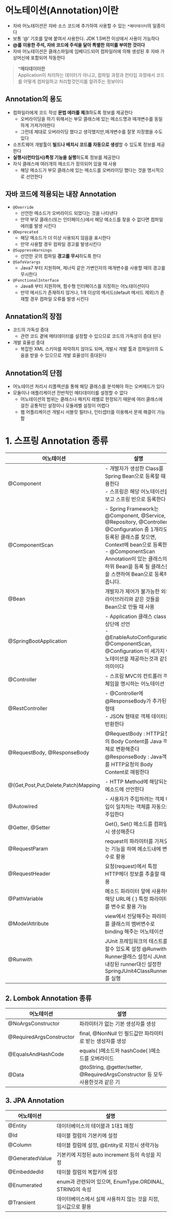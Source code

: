 # 어노테이션(Annotation)이란

- 자바 어노테이션은 자바 소스 코드에 추가하여 사용할 수 있는 `*메타데이터`의 일종이다
- 보통 ‘@’ 기호를 앞에 붙여서 사용한다. JDK 1.5버전 이상에서 사용이 가능하다
- **@를 이용한 주석, 자바 코드에 주석을 달아 특별한 의미를 부여한 것이다**
- 자바 어노테이션은 클래스파일에 임베디드되어 컴파일러에 의해 생성된 후 자바 가상머신에 포함되어 작동한다

>***메타데이터란**<br>
Application이 처리하는 데이터가 아니고, 컴파일 과정과 런타임 과정에서 코드를 어떻게 컴파일하고 처리할것인지를 알려주는 정보이다

## Annotation의 용도
- 컴파일러에게 코드 작성 **문법 에러를 체크**하도록 정보를 제공한다
    - 오버라이딩을 하기 위해서는 부모 클래스에 있는 메소드명과 매개변수를 동일하게 가져가야한다
    - 그런데 제대로 오버라이딩 했다고 생각했지만,매개변수를 잘못 지정했을 수도 있다
- 소프트웨어 개발툴이 **빌드나 배치시 코드를 자동으로 생성**할 수 있도록 정보를 제공한다
- **실행시(런타임시)특정 기능을 실행**하도록 정보를 제공한다
- 자식 클래스에 여러개의 메소드가 정의되어 있을 때 사용
    - 해당 메소드가 부모 클래스에 있는 메소드를 오버라이딩 했다는 것을 명시적으로 선언한다

## 자바 코드에 적용되는 내장 Annotation

- `@Override`
    - 선언한 메소드가 오버라이드 되었다는 것을 나타낸다
    - 만약 부모 클래스(또는 인터페이스)에서 해당 메소드를 찾을 수 없다면 컴파일 에러를 발생 시킨다
- `@Deprecated`
    - 해당 메소드가 더 이상 사용되지 않음을 표시한다
    - 만약 사용할 경우 컴파일 경고를 발생시킨다
- `@SuppressWarnings`
    - 선언한 곳의 컴파일 **경고를 무시**하도록 한다
- `@SafeVarargs`
    - Java7 부터 지원하며, 제너릭 같은 가변인자의 매개변수를 사용할 때의 경고를 무시한다
- `@FunctionalInterface`
    - Java8 부터 지원하며, 함수형 인터페이스를 지정하는 어노테이션이다
    - 만약 메서드가 존재하지 않거나, 1개 이상의 메서드(default 메서드 제외)가 존재할 경우 컴파일 오류를 발생 시킨다

## Annatation의 장점

- 코드의 가독성 증대
    - 관련 코드 곁에 메타데이터를 설정할 수 있으므로 코드의 가독성이 증대 된다
- 개발 효율성 증대
    - 복잡한 XML 스키마를 파악하지 않아도 되며, 개발시 개발 툴과 컴파일러의 도움을 받을 수 있으므로 개발 효율성이 증대된다

## Annotation의 단점

- 어노테이션 처리시 리플렉션을 통해 해당 클래스를 분석해야 하는 오버헤드가 있다
- 모듈이나 애플리케이션 전반적인 메타데이터를 설정할 수 없다
    - 어노테이션의 범위는 클래스나 패키지 레벨로 한정되기 때문에 여러 클래스에 걸친 공통적인 설정이나 모듈레벨 설정이 어렵다
    - 웹 어플리케이션 개발시 서블릿 필터나, 인터셉터를 이용해서 문제 해결이 가능함

# 1. 스프링 Annotation 종류
| 어노테이션 | 설명 |
| --- | --- |
| @Component | - 개발자가 생성한 Class를 Spring Bean으로 등록할 때 사용한다<br>- 스프링은 해당 어노테이션을 보고 스프링 빈으로 등록한다 |
| @ComponentScan | - Spring Framework는 @Component, @Service, @Repository, @Controller, @Configuration 중 1개라도 등록된 클래스를 찾으면, Context에 bean으로 등록한다<br>- @ComponentScan Annotation이 있는 클래스의 하위 Bean을 등록 될 클래스들을 스캔하여 Bean으로 등록해줍니다. |
| @Bean | 개발자가 제어가 불가능한 외부 라이브러리와 같은 것들을 Bean으로 만들 때 사용 |
| @SpringBootApplication | - Application 클래스 class 상단에 선언<br>- @EnableAutoConfiguration, @ComponentScan, @Configuration 이 세가지 어노테이션을 제공하는것과 같은 의미이다 |
| @Controller | - 스프링 MVC의 컨트롤러 객체임을 명시하는 어노테이션 |
| @RestController | - @Controller에 @ResponseBody가 추가된 형태<br>- JSON 형태로 객체 데이터를 반환한다 |
| @RequestBody, @ResponseBody | @RequestBody : HTTP요청의 Body Content를 Java 객체로 변환해준다<br>@ResponseBody : Java객체를 HTTP요청의 Body Content로 매핑한다 |
| @(Get,Post,Put,Delete,Patch)Mapping | - HTTP Method에 해당되는 메소드에 선언한다 |
| @Autowired | - 사용자가 주입하려는 객체 타입이 일치하는 객체를 자동으로 주입한다 |
| @Getter, @Setter | Get(), Set() 메소드를 컴파일시 생성해준다 |
| @RequestParam | request의 파라미터를 가져오는 기능을 하며 메소드내에 변수로 활용 |
| @RequestHeader | 요청(request)에서 특정 HTTP헤더 정보를 추출할 때 사용 |
| @PathVariable | 메소드 파라미터 앞에 사용하며 해당 URL에 { } 특정 파라미터를 변수로 활용 가능 |
| @ModelAttribute | view에서 전달해주는 파라미터를 클래스의 멤버변수로 binding 해주는 어노테이션 |
| @Runwith | JUnit 프레임워크의 테스트를 할수 있도록 설정 @Runwith에 Runner클래스 설정시 JUnit의 내장된 runner대신 설정한 SpringJUnit4ClassRunner를 실행 |

## 2. Lombok Annotation 종류

| 어노테이션 | 설명 |
| --- | --- |
| @NoArgsConstructor | 파라미터가 없는 기본 생성자를 생성 |
| @RequiredArgsConstructor | final, @NonNull 인 필드값만 파라미터로 받는 생성자를 생성 |
| @EqualsAndHashCode | equals( )메소드와 hashCode( )메소드를 오버라이드 |
| @Data | @toString, @getter/setter, @RequiredArgsConstructor 등 모두 사용한것과 같은 기 |

## 3. JPA Annotation

| 어노테이션 | 설명 |
| --- | --- |
| @Entity | 데이터베이스의 테이블과 1대1 매칭 |
| @Id | 테이블 컬럼의 기본키에 설정 |
| @Column | 테이블 컬럼에 설정, @Entity로 지정시 생략가능 |
| @GeneratedValue | 기본키에 지정된 auto increment 등의 속성을 지정 |
| @EmbeddedId | 테이블 컬럼의 복합키에 설정 |
| @Enumerated | enum과 관련되어 있으며, EnumType.ORDINAL, STRING의 속성 |
| @Transient | 데이터베이스에서 실제 사용하지 않는 것을 지정, 임시값으로 활용 |
